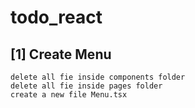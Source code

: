 # todo_react

## [1] Create Menu

    delete all fie inside components folder
    delete all fie inside pages folder
    create a new file Menu.tsx
